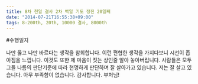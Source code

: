 ```yaml
---
title: 8차 천일 결사 2차 백일 기도 정진 20일째
date: "2014-07-21T16:55:38+09:00"
tags: 8-200th, 20th, 10000 결사, 8000th
---
```


#수행일지

나만 옳고 나만 바르다는 생각을 참회합니다. 이런 편협한 생각을 가지다보니 시선이 좁아짐을 느낍니다. 이것도 또한 제 마음이 짓는 상인줄 알아 놓아버립니다. 사람들은 모두 그들 나름의 판단기준에 따라 현명하게 판단하며 잘 살아가고 있습니다. 저는 잘 살고 있습니다. 아무 부족함이 없습니다. 감사합니다. 부처님!
